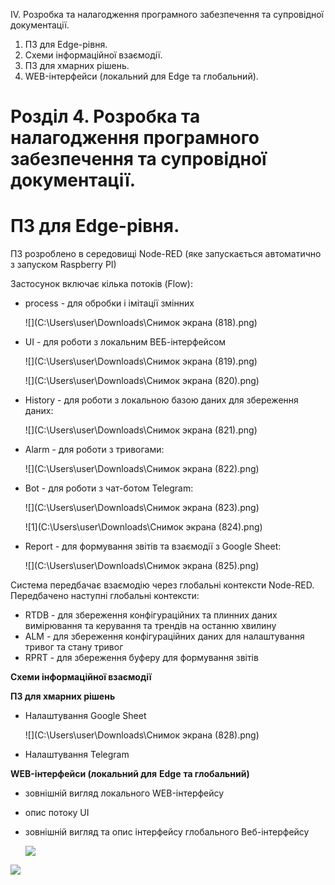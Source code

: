 IV. Розробка та налагодження програмного забезпечення та супровідної документації.

1. ПЗ для Edge-рівня.
2. Схеми інформаційної взаємодії.
3. ПЗ для хмарних рішень.
4. WEB-інтерфейси (локальний для Edge та глобальний).

# Розділ 4. Розробка та налагодження програмного забезпечення та супровідної документації.

# ПЗ для Edge-рівня.

ПЗ розроблено в середовищі Node-RED (яке запускається автоматично з запуском Raspberry PI)

Застосунок включає кілька потоків (Flow):

- process - для обробки і імітації змінних

  ![](C:\Users\user\Downloads\Снимок экрана (818).png)

- UI - для роботи з локальним ВЕБ-інтерфейсом

  ![](C:\Users\user\Downloads\Снимок экрана (819).png)
  
  ![](C:\Users\user\Downloads\Снимок экрана (820).png)

- History - для роботи з локальною базою даних для збереження даних:

  ![](C:\Users\user\Downloads\Снимок экрана (821).png)

- Alarm - для роботи з тривогами:

  ![](C:\Users\user\Downloads\Снимок экрана (822).png)

- Bot - для роботи з чат-ботом Telegram:

  ![](C:\Users\user\Downloads\Снимок экрана (823).png)

  ![1](C:\Users\user\Downloads\Снимок экрана (824).png)

- Report - для формування звітів та взаємодії з Google Sheet:

  ![](C:\Users\user\Downloads\Снимок экрана (825).png)

Система передбачає взаємодію через глобальні контексти Node-RED. Передбачено наступні глобальні контексти:

- RTDB - для збереження конфігураційних та плинних даних     вимірювання та керування та трендів на останню хвилину
- ALM - для збереження конфігураційних даних для налаштування     тривог та стану тривог
- RPRT - для збереження буферу для формування звітів

**Схеми інформаційної взаємодії**

**ПЗ для хмарних рішень**

- Налаштування Google Sheet

  ![](C:\Users\user\Downloads\Снимок экрана (828).png)

- Налаштування Telegram

**WEB-інтерфейси (локальний для** **Edge** **та глобальний)**

- зовнішній вигляд локального WEB-інтерфейсу

- опис потоку UI

- зовнішній вигляд та опис інтерфейсу глобального Веб-інтерфейсу

   ![](C:\Users\user\Downloads\1.png)

![](C:\Users\user\Downloads\2.png)